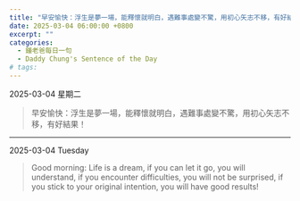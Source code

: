 ```yaml
---
title: "早安愉快：浮生是夢一場，能釋懷就明白，遇難事處變不驚，用初心矢志不移，有好結果！ <br> Good morning: Life is a dream, if you can let it go, you will understand, if you encounter difficulties, you will not be surprised, if you stick to your original intention, you will have good results!"
date: 2025-03-04 06:00:00 +0800
excerpt: ""
categories:
  - 鍾老爸每日一句
  - Daddy Chung's Sentence of the Day
# tags:
---
```


2025-03-04 星期二

> 早安愉快：浮生是夢一場，能釋懷就明白，遇難事處變不驚，用初心矢志不移，有好結果！

---

2025-03-04 Tuesday

> Good morning: Life is a dream, if you can let it go, you will understand, if you encounter difficulties, you will not be surprised, if you stick to your original intention, you will have good results!
